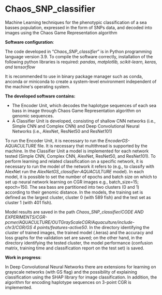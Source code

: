 # Chaos_SNP_classifier
Machine Learning techniques for the phenotypic classification of a sea basses population, expressed in the form of SNPs data, and decoded into images using the Chaos Game Representation algorithm


**Software configuration**:

The code developed in “*Chaos_SNP_classifier*” is in Python programming language version 3.9. 
To compile the software correctly, installation of the following python libraries is required:
*pandas, matplotlib, scikit-learn, keras, and tensorflow*

It is recommended to use in binary package manager such as conda, anconda or miniconda to create a system-level environment independent of the machine's operating system.

**The developed software contains:**

- The Encoder Unit, which decodes the haplotype sequences of each sea bass in image through Chaos Game Representation algorithm on genomic sequences. 
- A Classifier Unit is developed, consisting of shallow CNN networks (i.e., Simple CNN and Complex CNN) and Deep Convolutional Neural Networks (i.e., AlexNet, ResNet50 and ResNet101)

To run the Encoder Unit, it is necessary to run the *EncoderGS-AQUACULTURE* file.  It is necessary that multithread is supported by the machine.
In the Classifier Unit a model is implemented for each network tested (Simple CNN, Complex CNN, AlexNet, ResNet50, and ResNet101). To perform learning and related classification on a specific network, it is necessary to run the model of the network it refers to (e.g., to classify with AlexNet run the *AlexNetGS_classifier-AQUACULTURE* model).
In each model, it is possible to set the number of epochs and batch size on which to set up neural network learning on CGR images e.g., batch_size=15; epoch=150. The sea bass are partitioned into two clusters (0 and 1) according to their genomic distance. In the models, the training set is defined as the largest cluster, cluster 0 (with 589 fish) and the test set as cluster 1 (with 401 fish).

Model results are saved in the path *Chaos_SNP_classifier/CODE AND EXPERIMENTS/CGR-pcmer/AQUACULTURE/OUTGrayScaleCGR/Aquaculture/include-chr3/CGR/GS 4 points/features-active50*. In the directory identifying the cluster of trained images, the trained model (.keras) and the accuracy and loss graphs for the validation set are saved; on the other hand, in the directory identifying the tested cluster, the model performance (confusion matrix, training time and classification report on the test set) is saved.


**Work in progress**:

In Deep Convolutional Neural Networks there are extensions for learning on grayscale networks (with GS flag) and the possibility of explaining classification using the SHAP library for image classification. In addition, the algorithm for encoding haplotype sequences on 3-point CGR is implemented.

